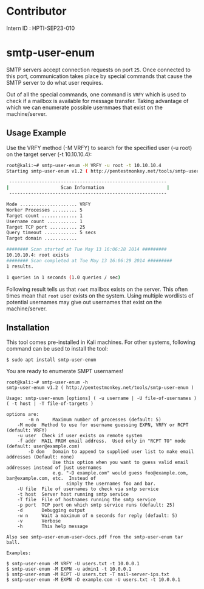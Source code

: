 
# Contributor
Intern ID : HPTI-SEP23-010


# smtp-user-enum
SMTP servers accept connection requests on port `25`. Once connected to this port, communication takes place by special commands that cause the SMTP server to do what user requires.

Out of all the special commands, one command is `VRFY` which is used to check if a mailbox is available for message transfer. Taking advantage of which we can enumerate possible usernmaes that exist on the machine/server.

## Usage Example

Use the VRFY method (-M VRFY) to search for the specified user (-u root) on the target server (-t 10.10.10.4):
```bash
root@kali:~# smtp-user-enum -M VRFY -u root -t 10.10.10.4
Starting smtp-user-enum v1.2 ( http://pentestmonkey.net/tools/smtp-user-enum )

 ----------------------------------------------------------
|                   Scan Information                       |
 ----------------------------------------------------------

Mode ..................... VRFY
Worker Processes ......... 5
Target count ............. 1
Username count ........... 1
Target TCP port .......... 25
Query timeout ............ 5 secs
Target domain ............

######## Scan started at Tue May 13 16:06:28 2014 #########
10.10.10.4: root exists
######## Scan completed at Tue May 13 16:06:29 2014 #########
1 results.

1 queries in 1 seconds (1.0 queries / sec)
```

Following result tells us that `root` mailbox exists on the server. This often times mean that `root` user exists on the system. Using multiple wordlists of potential usernames may give out usernames that exist on the machine/server.

## Installation

This tool comes pre-installed in Kali machines. For other systems, following command can be used to install the tool:
```
$ sudo apt install smtp-user-enum
```
You are ready to enumerate SMPT usernames!

```
root@kali:~# smtp-user-enum -h
smtp-user-enum v1.2 ( http://pentestmonkey.net/tools/smtp-user-enum )

Usage: smtp-user-enum [options] ( -u username | -U file-of-usernames ) ( -t host | -T file-of-targets )

options are:
        -m n     Maximum number of processes (default: 5)
	-M mode  Method to use for username guessing EXPN, VRFY or RCPT (default: VRFY)
	-u user  Check if user exists on remote system
	-f addr  MAIL FROM email address.  Used only in "RCPT TO" mode (default: user@example.com)
        -D dom   Domain to append to supplied user list to make email addresses (Default: none)
                 Use this option when you want to guess valid email addresses instead of just usernames
                 e.g. "-D example.com" would guess foo@example.com, bar@example.com, etc.  Instead of 
                      simply the usernames foo and bar.
	-U file  File of usernames to check via smtp service
	-t host  Server host running smtp service
	-T file  File of hostnames running the smtp service
	-p port  TCP port on which smtp service runs (default: 25)
	-d       Debugging output
	-w n     Wait a maximum of n seconds for reply (default: 5)
	-v       Verbose
	-h       This help message

Also see smtp-user-enum-user-docs.pdf from the smtp-user-enum tar ball.

Examples:

$ smtp-user-enum -M VRFY -U users.txt -t 10.0.0.1
$ smtp-user-enum -M EXPN -u admin1 -t 10.0.0.1
$ smtp-user-enum -M RCPT -U users.txt -T mail-server-ips.txt
$ smtp-user-enum -M EXPN -D example.com -U users.txt -t 10.0.0.1
```


